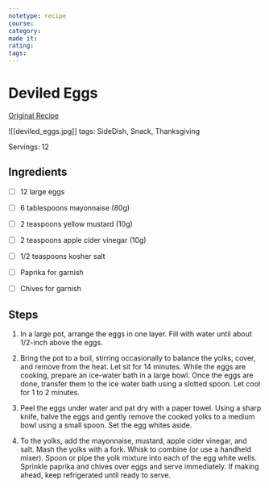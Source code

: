 ```yaml
---
notetype: recipe
course:
category:
made it:
rating:
tags:
---
```

# Deviled Eggs

[Original Recipe](https://iamhomesteader.com/deviled-eggs)

![[deviled_eggs.jpg]]
tags: SideDish, Snack, Thanksgiving

Servings: 12

## Ingredients
- [ ] 12 large eggs- [ ] 6 tablespoons mayonnaise (80g)- [ ] 2 teaspoons yellow mustard (10g)- [ ] 2 teaspoons apple cider vinegar (10g)- [ ] 1/2 teaspoons kosher salt- [ ] Paprika for garnish- [ ] Chives for garnish

## Steps
1) In a large pot, arrange the eggs in one layer. Fill with water until about 1/2-inch above the eggs.

2) Bring the pot to a boil, stirring occasionally to balance the yolks, cover, and remove from the heat. Let sit for 14 minutes. While the eggs are cooking, prepare an ice-water bath in a large bowl. Once the eggs are done, transfer them to the ice water bath using a slotted spoon. Let cool for 1 to 2 minutes.

3) Peel the eggs under water and pat dry with a paper towel. Using a sharp knife, halve the eggs and gently remove the cooked yolks to a medium bowl using a small spoon. Set the egg whites aside.

4) To the yolks, add the mayonnaise, mustard, apple cider vinegar, and salt. Mash the yolks with a fork. Whisk to combine (or use a handheld mixer). Spoon or pipe the yolk mixture into each of the egg white wells. Sprinkle paprika and chives over eggs and serve immediately. If making ahead, keep refrigerated until ready to serve.

